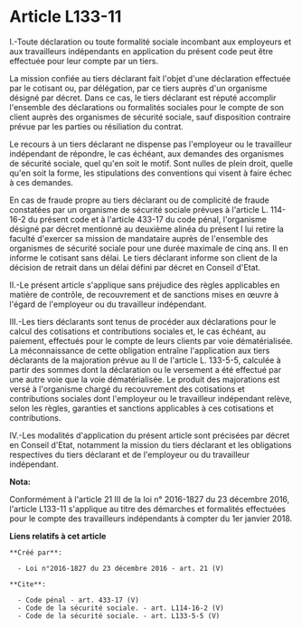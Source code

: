 # Article L133-11

I.-Toute déclaration ou toute formalité sociale incombant aux employeurs et aux travailleurs indépendants en application du
présent code peut être effectuée pour leur compte par un tiers. 

La mission confiée au tiers déclarant fait l'objet d'une déclaration effectuée par le cotisant ou, par délégation, par ce
tiers auprès d'un organisme désigné par décret. Dans ce cas, le tiers déclarant est réputé accomplir l'ensemble des
déclarations ou formalités sociales pour le compte de son client auprès des organismes de sécurité sociale, sauf disposition
contraire prévue par les parties ou résiliation du contrat. 

Le recours à un tiers déclarant ne dispense pas l'employeur ou le travailleur indépendant de répondre, le cas échéant, aux
demandes des organismes de sécurité sociale, quel qu'en soit le motif. Sont nulles de plein droit, quelle qu'en soit la
forme, les stipulations des conventions qui visent à faire échec à ces demandes. 

En cas de fraude propre au tiers déclarant ou de complicité de fraude constatées par un organisme de sécurité sociale prévues
à l'article L. 114-16-2 du présent code et à l'article 433-17 du code pénal, l'organisme désigné par décret mentionné au
deuxième alinéa du présent I lui retire la faculté d'exercer sa mission de mandataire auprès de l'ensemble des organismes de
sécurité sociale pour une durée maximale de cinq ans. Il en informe le cotisant sans délai. Le tiers déclarant informe son
client de la décision de retrait dans un délai défini par décret en Conseil d'Etat. 

II.-Le présent article s'applique sans préjudice des règles applicables en matière de contrôle, de recouvrement et de
sanctions mises en œuvre à l'égard de l'employeur ou du travailleur indépendant. 

III.-Les tiers déclarants sont tenus de procéder aux déclarations pour le calcul des cotisations et contributions sociales
et, le cas échéant, au paiement, effectués pour le compte de leurs clients par voie dématérialisée. La méconnaissance de
cette obligation entraîne l'application aux tiers déclarants de la majoration prévue au II de l'article L. 133-5-5, calculée
à partir des sommes dont la déclaration ou le versement a été effectué par une autre voie que la voie dématérialisée. Le
produit des majorations est versé à l'organisme chargé du recouvrement des cotisations et contributions sociales dont
l'employeur ou le travailleur indépendant relève, selon les règles, garanties et sanctions applicables à ces cotisations et
contributions. 

IV.-Les modalités d'application du présent article sont précisées par décret en Conseil d'Etat, notamment la mission du tiers
déclarant et les obligations respectives du tiers déclarant et de l'employeur ou du travailleur indépendant.

**Nota:**

Conformément à l'article 21 III de la loi n° 2016-1827 du 23 décembre 2016, l'article L133-11 s'applique au titre des
démarches et formalités effectuées pour le compte des travailleurs indépendants à compter du 1er janvier 2018.

**Liens relatifs à cet article**

	**Créé par**:

	  - Loi n°2016-1827 du 23 décembre 2016 - art. 21 (V)

	**Cite**:

	  - Code pénal - art. 433-17 (V)
	  - Code de la sécurité sociale. - art. L114-16-2 (V)
	  - Code de la sécurité sociale. - art. L133-5-5 (V)
